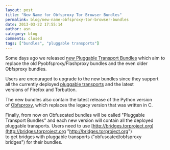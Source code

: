 ```yaml
---
layout: post
title: "New Name for Obfsproxy Tor Browser Bundles"
permalink: blog/new-name-obfsproxy-tor-browser-bundles
date: 2013-03-22 17:55:14
author: asn
category: blog
comments: closed
tags: ["bundles", "pluggable transports"]
---
```


Some days ago we released [new Pluggable Transport Bundles](https://blog.torproject.org/blog/new-pluggable-transports-bundles-02411-alpha-flashproxy-obfsproxy) which aim to  
 replace the old Pyobfsproxy/Flashproxy bundles and the even older  
 Obfsproxy bundles.

Users are encouraged to upgrade to the new bundles since they support  
 all the currently deployed [pluggable transports](https://www.torproject.org/docs/pluggable-transports.html.en) and the latest  
 versions of Firefox and Torbutton.

The new bundles also contain the latest release of the Python version  
 of [Obfsproxy](https://www.torproject.org/projects/obfsproxy.html.en), which replaces the legacy version that was written in C.

Finally, from now on Obfuscated bundles will be called "Pluggable  
 Transport Bundles" and each new version will contain all the deployed  
 pluggable transports. Users need to use [http://bridges.torproject.org](http://bridges.torproject.org "http://bridges.torproject.org")  
 to get bridges with pluggable transports ("obfuscated/obfsproxy  
 bridges") for their bundles.
